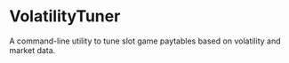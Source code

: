 # VolatilityTuner

A command-line utility to tune slot game paytables based on volatility and market data.
